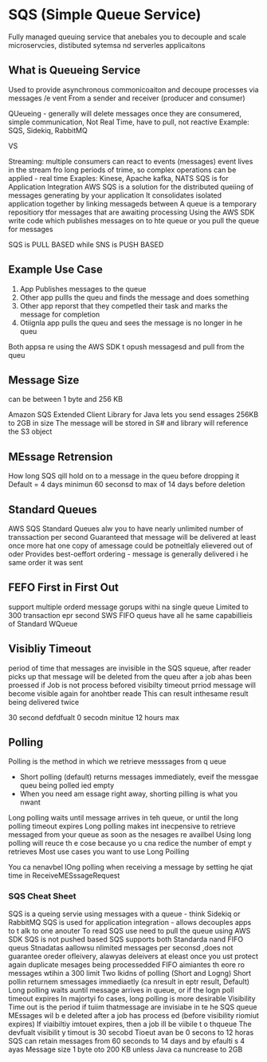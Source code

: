 # SQS (Simple Queue Service)

Fully managed queuing service that anebales you to decouple and scale microservcies, distibuted sytemsa nd serverles applicaitons

## What is Queueing Service
Used to provide asynchronous commonicoaiton and decoupe processes via messages /e vent
From a sender and receiver (producer and consumer)

QUeueing - generally will delete messages once they are consumered, simple communication, Not Real Time, have to pull, not reactive
Example: SQS, Sidekiq, RabbitMQ

VS

Streaming: multiple consumers can react to events (messages) event lives in the stream fro long periods of trime, so complex operations can be applied - real time
Exaples: Kinese, Apache kafka, NATS
SQS is for Application Integration
AWS SQS is a solution for the distributed queiing of messages generating by your application
It consolidates isolated application together by linking messageds between
A queue is a temporary repositiory tfor messages that are awaiting processing
Using the AWS SDK write code which publishes messages on to hte queue or you pull the queue for messages

SQS is PULL BASED while SNS is PUSH BASED


## Example Use Case
1. App Publishes messages to the queue
2. Other app pullls the queu and finds the message and does something
3. Other app reporst that they competled their task and marks the message for completion
4. Otiignla app pulls the queu and sees the message is no longer in he queu

Both appsa re using the AWS SDK t opush messagesd and pull from the queu


## Message Size
can be between 1 byte and 256 KB

Amazon SQS Extended Client Library for Java
lets you send essages 256KB to 2GB in size
The message will be stored in S# and library will reference the S3 object

## MEssage Retrension

How long SQS qill hold on to a message in the queu before dropping it
Default = 4 days
minimun 60 seconsd to max of 14 days before deletion

## Standard Queues
AWS SQS Standard Queues alw you to have nearly unlimited number of transsaction per second
Guaranteed that message will be delivered at least once
more hat one copy of amessage could be potneitlaly elievered out of oder
Provides best-oeffort ordering - message is generally delivered i he same order it was sent

## FEFO First in First Out
support multiple orderd message gorups withi na single queue
Limited to 300 transaction epr second
SWS FIFO queus have all he same capabillieis of Standard WQueue


## Visibliy Timeout
period of time that messages are invisible in the SQS squeue, after reader picks up that message
will be deleted from the queu after a job ahas been proessed
if Job is not process befored visibilty timeout prriod message will become visible again for anohtber reade
This can result inthesame result being delivered twice

30 second defdfualt
0 secodn minitue
12 hours max


## Polling

Polling is the method in which we retrieve messsages from q ueue
- Short polling (default) returns messages immediately, eveif the messgae queu being polled ied empty
- When you need am essage right away, shorting pilling is what you nwant

Long polling waits until message arrives in teh queue, or until the long polling timeout expires
Long polling makes int inecpensive to retrieve messaged from your queue as soon as the nesages re availbel
Using long polling will reuce th e cose because yo u cna redice the number of empt y retrieves
Most use cases you want to use Long Poilling

You ca nenavbel lOng polling when receiving a message by setting he qiat time in ReceiveMESssageRequest

### SQS Cheat Sheet

SQS is a queing servie using messages with a queue - think Sidekiq or RabbitMQ
SQS is used for application integration - allows decouples apps to t alk to one anouter
To read SQS use need to pull the queue using AWS SDK
SQS is not pushed based
SQS supports both Standarda nand FIFO queus
Stnadatas aallowsu nlimited messages per seconsd ,does not guarantee oreder ofleivery, alawyas deleivers at eleast once you ust protect again duplicate mesages being processedded
FIFO aimiantes th eore ro messages wtihin a 300 limit
Two lkidns of polling (Short and Logng)
Short pollin returnem smessages immediaetly (ca nresult in eptr result, Default)
Long polling waits auntil message arrives in queue, or if the logn poll timeout expires
In majortyi fo cases, long polling is more desirable
Visibility Time out is the period if tuiim thatmessage are invisiabe in te he SQS queue
MEssages wil b e deleted after a job has process ed (before visibility riomiut expires)
If viaibiltiy imtouet expires, then a job ill be viibile t o thqueue
The devfualt visibilit y timout is 30 secobd
Tioeut avan be 0 secons to 12 horas
SQS can retain messages from 60 seconds to 14 days and by efaulti s 4 ayas
Message size 1 byte oto 200 KB unless Java ca nuncrease to 2GB
